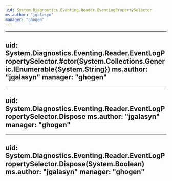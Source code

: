 ```yaml
---
uid: System.Diagnostics.Eventing.Reader.EventLogPropertySelector
ms.author: "jgalasyn"
manager: "ghogen"
---
```


---
uid: System.Diagnostics.Eventing.Reader.EventLogPropertySelector.#ctor(System.Collections.Generic.IEnumerable{System.String})
ms.author: "jgalasyn"
manager: "ghogen"
---

---
uid: System.Diagnostics.Eventing.Reader.EventLogPropertySelector.Dispose
ms.author: "jgalasyn"
manager: "ghogen"
---

---
uid: System.Diagnostics.Eventing.Reader.EventLogPropertySelector.Dispose(System.Boolean)
ms.author: "jgalasyn"
manager: "ghogen"
---
